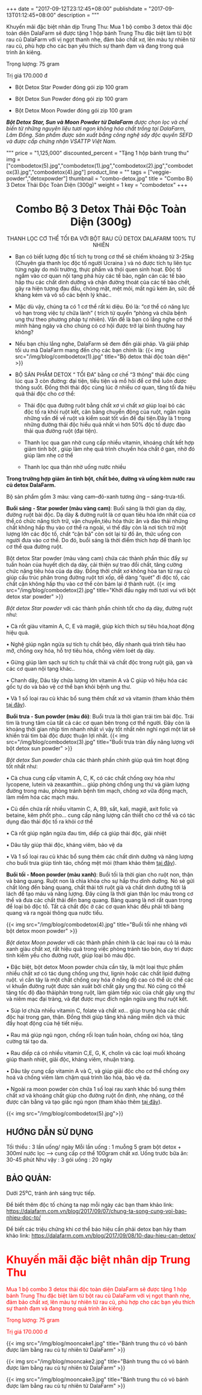 +++
date = "2017-09-12T23:12:45+08:00"
publishdate = "2017-09-13T01:12:45+08:00"
description = """

<span style="color: red"><p>Khuyến mãi đặc biệt nhân dịp Trung Thu: Mua 1 bộ combo 3 detox thải độc toàn diện DalaFarm sẽ được tặng 1 hộp bánh Trung Thu đặc biệt làm từ bột rau củ DalaFarm với vị ngọt thanh nhẹ, đảm bảo chất xơ, lên màu tự nhiên từ rau củ, phù hợp cho các bạn yêu thích sự thanh đạm và đang trong quá trình ăn kiêng.
</p><p>
Trọng lượng: 75 gram
</p><p>
Trị giá 170.000 đ
</p>
</span>

* Bột Detox Star Powder đóng gói zip 100 gram

* Bột Detox Sun Powder đóng gói zip 100 gram

* Bột Detox Moon Powder đóng gói zip 100 gram

_**Bột Detox Star, Sun và Moon Powder từ DalaFarm** được chọn lọc và chế biến từ những nguyên liệu
tươi ngon không hóa chất trồng tại DalaFarm, Lâm Đồng. Sản phẩm được
sản xuất bằng công nghệ sấy độc quyền SEFD và được cấp chứng nhận
VSATTP Việt Nam._

"""
price = "1,125,000"
discounted_percent = "Tặng 1 hộp bánh trung thu"
img = ["combodetox(5).jpg","combodetox(1).jpg","combodetox(2).jpg","combodetox(3).jpg","combodetox(4).jpg"]
product_line = ""
tags = ["veggie-powder","detoxpowder"]
thumbnail = "combo-detox.jpg"
title = "Combo Bộ 3 Detox Thải Độc Toàn Diện (300g)"
weight = 1
key = "combodetox"
+++

<h1 style="text-align: center;">Combo Bộ 3 Detox Thải Độc Toàn Diện (300g)</h1>

<p style="text-align: center;">THANH LỌC CƠ THỂ TỐI ĐA VỚI BỘT RAU CỦ DETOX DALAFARM 100% TỰ NHIÊN</p>


-	Bạn có biết lượng độc tố tích tụ trong cơ thể sẽ chiếm khoảng từ 3-25kg (Chuyên gia thanh lọc độc tố người Ucraina ) và nó được tích tụ liên tục từng ngày do môi trường, thực phẩm và thói quen sinh hoạt. Độc tố ngấm vào cơ quan nội tạng phá hủy các tế bào, ngăn cản các tế bào hấp thu các chất dinh dưỡng và chặn đường thoát của các tế bào chết, gây ra hiện tượng đau đầu, chóng mặt, mệt mỏi, mất ngủ kém ăn, sức đề kháng kém và vô số các bệnh lý khác..

-	Mặc dù vậy, chúng ta có 1 cơ thể rất kì diệu. Đó là: “cơ thể có năng lực vô hạn trong việc tự chữa lành” ( trích từ quyển “phòng và chữa bệnh ung thư theo phương pháp tự nhiên). Vấn đề là bạn có lắng nghe cơ thể mình hàng ngày và cho chúng có cơ hội được trở lại bình thường hay không?

-	Nếu bạn chịu lắng nghe, DalaFarm sẽ  đem đến giải pháp. Và giải pháp tối ưu mà DalaFarm mang đến chọ các bạn chính là:
{{< img src="/img/blog/combodetox(1).jpg" title="Bộ detox thải độc toàn diện" >}}

-	BỘ SẢN PHẨM DETOX “ TỐI ĐA” bằng cơ chế “3 thông” thải độc cùng lúc qua 3 còn đường: đại tiện, tiểu tiện và mồ hôi để cơ thể luôn được thông suốt. Đồng thời thải độc cùng lúc ở nhiều cơ quan, tăng tối đa hiệu quả thải độc cho cơ thể:

    * Thải độc qua đường ruôt bằng chất xơ vì chất xơ giúp loại bỏ các độc tố ra khỏi ruột kết, cân bằng chuyển động của ruột, ngăn ngừa những vấn đề về ruột và kiểm soát tốt vấn đề đại tiện.Đây là 1 trong những đường thải độc hiểu quả nhất vì hơn 50%  độc tố được đào thải qua đường ruột (đại tiện).

    * Thanh lọc qua gan nhờ cung cấp nhiều vitamin, khoáng chất kết hợp giảm tinh bột , giúp làm nhẹ quá trình chuyến hóa chất ở gan, nhờ đó giúp làm nhẹ cơ thể

    * Thanh lọc qua thận nhờ uống nước nhiều

**Trong trường hợp giảm ăn tinh bột, chất béo, đường và uống kèm nước rau củ detox DalaFarm.**

Bộ sản phẩm gồm 3 màu: vàng cam–đỏ-xanh tương ứng – sáng-trưa-tối.

**Buổi sáng - Star powder (màu vàng cam)**: Buối sáng là thời gian dạ dày, đường ruột bài độc. Dạ dày & đường ruôt là cơ quan tiêu hóa lớn nhất của cơ thể,có chức năng tích trữ, vận chuyển,tiêu hóa thức ăn và đào thải những chất không hấp thụ vào cơ thể ra ngoài, vì thế đây còn là nơi tích trữ một lượng lớn các độc tố, chất “cặn bã” còn sót lại từ đồ ăn, thức uống con người đưa vào cơ thể. Do đó, buổi sáng là thời điểm thích hơp để thanh lọc cơ thể qua đường ruột.

Bột detox Star powder (màu vàng cam) chứa các thành phần thúc đẩy sự tuần hoàn của huyết dịch dạ dày, cải thiện sự trao đổi chất, tăng cường chức năng tiêu hóa của dạ dày. Đồng thời chất xơ không hòa tan từ rau củ giúp cấu trúc phân trong đường ruột tơi xốp, dễ dàng “quét” đi độc tố, các chất cặn không hấp thụ vào cơ thể còn bám lại ở thành ruột.
{{< img src="/img/blog/combodetox(2).jpg" title="Khởi đầu ngày mới tươi vui với bột detox star powder" >}}

_Bột detox Star powder_ với các thành phần chính tốt cho dạ dày, đường ruột như:

•	Cà rốt giàu vitamin A, C, E và magiê, giúp kích thích sự tiêu hóa,hoạt động hiệu quả.

•	Nghệ giúp ngăn ngừa sự tích tụ chất béo, đẩy nhanh quá trình tiêu hao mỡ, chống oxy hóa, hỗ trợ tiêu hóa, chống viêm loét dạ dày.

•	Gừng giúp làm sạch sự tích tụ chất thải và chất độc trong ruột già, gan và các cơ quan nội tạng khác..

•	Chanh dây, Dâu tây chứa lượng lớn vitamin A và C giúp vô hiệu hóa các gốc tự do và bảo vệ cơ thể bạn khỏi bệnh ung thư.

•	Và 1 số loại rau củ khác bổ sung thêm chất xơ và vitamin (tham khảo thêm [tại đây](https://dalafarm.com.vn/san-pham/b%E1%BB%99t-detox-star-powder-100g/)).

**Buổi trưa - Sun powder (màu đỏ)**: Buổi trưa là thời gian trái tim bài độc. Trái tim là trung tâm của tất cả các cơ quan bên trong cơ thể người. Đây còn là khoảng thời gian nhịp tim nhanh nhất vì vậy tốt nhất nên nghỉ ngơi một lát sẽ khiến trái tim bài độc được thuận lợi nhất.
 {{< img src="/img/blog/combodetox(3).jpg" title="Buổi trưa tràn đầy năng lượng với bột detox sun powder" >}}

_Bột detox Sun powder_ chứa  các thành phần chính giúp quả tim hoạt động tốt nhất như:

•	Cà chua cung cấp vitamin A, C, K, có các chất chống oxy hóa như lycopene, lutein và zeaxanthin... giúp phòng chống ung thư và giảm lượng đường trong máu, phòng tránh bệnh tim mạch, chống xơ vữa động mạch, làm mềm hóa các mạch máu.

•	Củ dền chứa rất nhiều vitamin C, A, B9, sắt, kali, magiê, axit folic và betaine, kẽm phốt pho... cung cấp năng lượng cần thiết cho cơ thể và có tác dụng đào thải độc tố ra khỏi cơ thể

•	Cà rốt giúp ngăn ngừa đau tim, diếp cá giúp thải độc, giải nhiệt

•	Dâu tây giúp thải độc, kháng viêm, bảo vệ da

•	Và 1 số loại rau củ khác bổ sung thêm các chất dinh dưỡng và năng lượng cho buổi trưa giúp tỉnh táo, chống mệt mỏi (tham khảo thêm [tại đây](https://dalafarm.com.vn/san-pham/b%E1%BB%99t-detox-sun-powder-100g/)).

**Buổi tối - Moon powder (màu xanh)**: Buổi tối là thời gian cho ruột non, thận và bàng quang. Ruột non là chìa khóa cho sự hấp thu dinh dưỡng. Nó sẽ gửi chất lỏng đến bàng quang, chất thải tới ruột già và chất dinh dưỡng tới lá lách để tạo máu và năng lượng. Đây cũng là thời gian thận lọc máu trong cơ thể và  đưa các chất thải đến bang quang. Bàng quang là nơi rất quan trọng để loại bỏ độc tố. Tất cả chất độc ở các cơ quan khác đều phải tới bàng quang và ra ngoài thông qua nước tiểu.

{{< img src="/img/blog/combodetox(4).jpg" title="Buổi tối nhẹ nhàng với bột detox moon powder" >}}

_Bột detox Moon powder_ với các thành phần chính là các loại rau  cỏ lá màu xanh giàu chất xơ,  rất hiệu quả  trong việc phòng tránh táo bón, duy trì được tính kiềm yếu cho đường ruột, giúp loại bỏ máu độc.

•	Đặc biệt, bột detox Moon powder chứa cần tây, là một loại thực phẩm nhiều chất xơ có tác dụng chống ung thư, lignin hoặc các chất lipid đường ruột. vì cần tây là một chất chống oxy hóa ở nồng độ cao có thể ức chế các vi khuẩn đường ruột được sản xuất bởi chất gây ung thư. Nó cũng có thể tăng tốc độ đào thảiphân trong ruột, làm giảm tiếp xúc của chất gây ung thư và niêm mạc đại tràng, và đạt được mục đích ngăn ngừa ung thư ruột kết.

•	Súp lơ chứa nhiều vitamin C, folate và chất xơ... giúp trung hòa các chất độc hại trong gan, thận. Đồng thời giúp tăng khả năng miễn dịch và thúc đẩy hoạt động của hệ tiết niệu.

•	Rau má giúp ngủ ngon, chống rối loạn tuần hoàn, chống oxi hóa, tăng cường tái tạo da.

•	Rau diếp cá có nhiều vitamin C,E, G, K, cholin và các loại muối khoáng giúp thanh nhiệt, giải độc, kháng viêm, nhuận tràng.

•	Dâu tây cung cấp vitamin A và C, và giúp giải độc cho cơ thể chống oxy hoá và chống viêm làm chậm quá trình lão hóa, bảo vệ da.

•	Ngoài ra moon powder còn chứa 1 số loại rau xanh khác bổ sung thêm chất xơ và khoáng chất giúp cho đường ruột ổn định, nhẹ nhàng, cơ thể được  cân bằng và tạo giấc ngủ ngon (tham khảo thêm [tại đây](https://dalafarm.com.vn/san-pham/b%E1%BB%99t-detox-moon-powder-100g/)).

{{< img src="/img/blog/combodetox(5).jpg">}}

## HƯỚNG DẪN SỬ DỤNG
Tối thiểu : 3 lần uống/ ngày
Mỗi lần uống : 1 muỗng 5 gram bột detox + 300ml nước lọc --> cung cấp cơ thể 100gram chất xơ.
Uống trước bữa ăn: 30-45 phút
Như vậy : 3 gói uống : 20 ngày

## BẢO QUẢN:
Dưới 25⁰C, tránh ánh sáng trực tiếp.

Để biết thêm độc tố chúng ta nạp mỗi ngày các bạn tham khảo link: https://dalafarm.com.vn/blog/2017/09/07/chung-ta-song-cung-voi-bao-nhieu-doc-to/

Để biết các triệu chứng khi cơ thể báo hiệu cần phải detox bạn hãy tham khảo link: https://dalafarm.com.vn/blog/2017/09/08/10-dau-hieu-can-detox/

<h1 style="color: red">Khuyến mãi đặc biệt nhân dịp Trung Thu</h1>

<p style="color: red">Mua 1 bộ combo 3 detox thải độc toàn diện DalaFarm sẽ được tặng 1 hộp bánh Trung Thu đặc biệt làm từ bột rau củ DalaFarm với vị ngọt thanh nhẹ, đảm bảo chất xơ, lên màu tự nhiên từ rau củ, phù hợp cho các bạn yêu thích sự thanh đạm và đang trong quá trình ăn kiêng.
</p><p style="color: red">
Trọng lượng: 75 gram
</p><p style="color: red">
Trị giá 170.000 đ
</p>
{{< img src="/img/blog/mooncake1.jpg" title="Bánh trung thu có vỏ bánh được làm bằng rau củ tự nhiên từ DalaFarm" >}}

{{< img src="/img/blog/mooncake2.jpg" title="Bánh trung thu có vỏ bánh được làm bằng rau củ tự nhiên từ DalaFarm" >}}

{{< img src="/img/blog/mooncake3.jpg" title="Bánh trung thu có vỏ bánh được làm bằng rau củ tự nhiên từ DalaFarm" >}}
